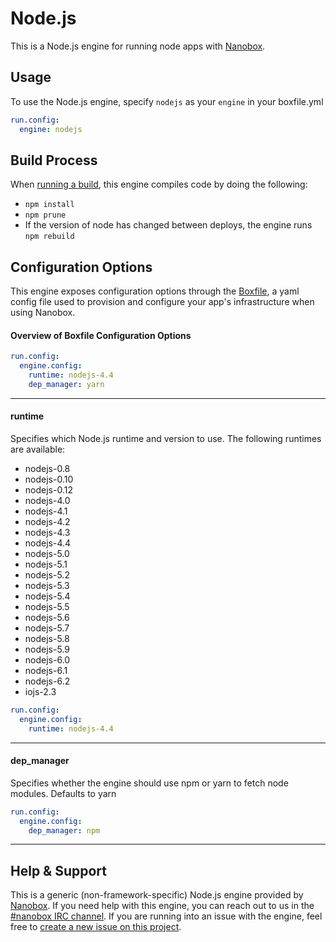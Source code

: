 # Node.js

This is a Node.js engine for running node apps with [Nanobox](http://nanobox.io).

## Usage
To use the Node.js engine, specify `nodejs` as your `engine` in your boxfile.yml

```yaml
run.config:
  engine: nodejs
```

## Build Process
When [running a build](https://docs.nanboox.io/cli/build/), this engine compiles code by doing the following:

- `npm install`
- `npm prune`
- If the version of node has changed between deploys, the engine runs `npm rebuild`

## Configuration Options
This engine exposes configuration options through the [Boxfile](http://docs.nanobox.io/boxfile/), a yaml config file used to provision and configure your app's infrastructure when using Nanobox.

#### Overview of Boxfile Configuration Options
```yaml
run.config:
  engine.config:
    runtime: nodejs-4.4
    dep_manager: yarn
```

---

#### runtime
Specifies which Node.js runtime and version to use. The following runtimes are available:

- nodejs-0.8
- nodejs-0.10
- nodejs-0.12
- nodejs-4.0
- nodejs-4.1
- nodejs-4.2
- nodejs-4.3
- nodejs-4.4
- nodejs-5.0
- nodejs-5.1
- nodejs-5.2
- nodejs-5.3
- nodejs-5.4
- nodejs-5.5
- nodejs-5.6
- nodejs-5.7
- nodejs-5.8
- nodejs-5.9
- nodejs-6.0
- nodejs-6.1
- nodejs-6.2
- iojs-2.3

```yaml
run.config:
  engine.config:
    runtime: nodejs-4.4
```

---

#### dep_manager
Specifies whether the engine should use npm or yarn to fetch node modules. Defaults to yarn

```yaml
run.config:
  engine.config:
    dep_manager: npm
```

---

## Help & Support
This is a generic (non-framework-specific) Node.js engine provided by [Nanobox](http://nanobox.io). If you need help with this engine, you can reach out to us in the [#nanobox IRC channel](http://webchat.freenode.net/?channels=nanobox). If you are running into an issue with the engine, feel free to [create a new issue on this project](https://github.com/pagodabox/nanobox-engine-nodejs/issues/new).
